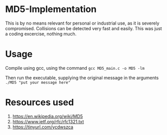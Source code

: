 # MD5-Implementation
This is by no means relevant for personal or industrial use, as it is severely compromised. Collisions can be detected very fast and easily. This was just a coding excercise, nothing much.

# Usage
Compile using gcc, using the command
`gcc MD5_main.c -o MD5 -lm`

Then run the executable, supplying the original message in the arguments
`./MD5 "put your message here"`

# Resources used
1. https://en.wikipedia.org/wiki/MD5
2. https://www.ietf.org/rfc/rfc1321.txt
3. https://tinyurl.com/ycdwszca
